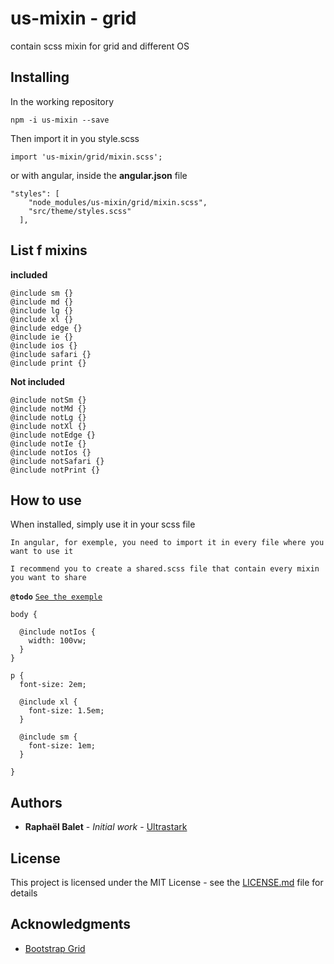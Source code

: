 # us-mixin - grid

contain scss mixin for grid and different OS

## Installing

In the working repository

```
npm -i us-mixin --save
```

Then import it in you style.scss

```
import 'us-mixin/grid/mixin.scss';
```

or with angular, inside the **angular.json** file

```
"styles": [
    "node_modules/us-mixin/grid/mixin.scss",
    "src/theme/styles.scss"
  ],
```

## List f mixins

**included**

```
@include sm {}
@include md {}
@include lg {}
@include xl {}
@include edge {}
@include ie {}
@include ios {}
@include safari {}
@include print {}
```

**Not included**

```
@include notSm {}
@include notMd {}
@include notLg {}
@include notXl {}
@include notEdge {}
@include notIe {}
@include notIos {}
@include notSafari {}
@include notPrint {}
```

## How to use

When installed, simply use it in your scss file

`In angular, for exemple, you need to import it in every file where you want to use it`

`I recommend you to create a shared.scss file that contain every mixin you want to share`

**`@todo`** [`See the exemple`](https://github.com/rbalet/us-mixin)

```
body {

  @include notIos {
    width: 100vw;
  }
}

p {
  font-size: 2em;

  @include xl {
    font-size: 1.5em;
  }

  @include sm {
    font-size: 1em;
  }

}
```

## Authors

- **Raphaël Balet** - _Initial work_ - [Ultrastark](https://ultrastark.ch)

## License

This project is licensed under the MIT License - see the [LICENSE.md](LICENSE.md) file for details

## Acknowledgments

- [Bootstrap Grid](https://getbootstrap.com/docs/4.0/layout/grid/)
